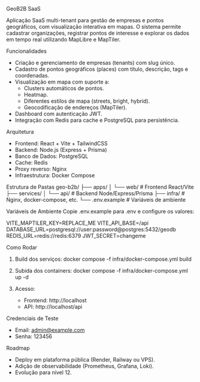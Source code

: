 GeoB2B SaaS

Aplicação SaaS multi-tenant para gestão de empresas e pontos geográficos, com visualização interativa em mapas. O sistema permite cadastrar organizações, registrar pontos de interesse e explorar os dados em tempo real utilizando MapLibre e MapTiler.

Funcionalidades
- Criação e gerenciamento de empresas (tenants) com slug único.
- Cadastro de pontos geográficos (places) com título, descrição, tags e coordenadas.
- Visualização em mapa com suporte a:
  - Clusters automáticos de pontos.
  - Heatmap.
  - Diferentes estilos de mapa (streets, bright, hybrid).
  - Geocodificação de endereços (MapTiler).
- Dashboard com autenticação JWT.
- Integração com Redis para cache e PostgreSQL para persistência.

Arquitetura
- Frontend: React + Vite + TailwindCSS
- Backend: Node.js (Express + Prisma)
- Banco de Dados: PostgreSQL
- Cache: Redis
- Proxy reverso: Nginx
- Infraestrutura: Docker Compose

Estrutura de Pastas
geo-b2b/
├── apps/
│   └── web/            # Frontend React/Vite
├── services/
│   └── api/            # Backend Node/Express/Prisma
├── infra/              # Nginx, docker-compose, etc.
└── .env.example        # Variáveis de ambiente

Variáveis de Ambiente
Copie .env.example para .env e configure os valores:

VITE_MAPTILER_KEY=REPLACE_ME
VITE_API_BASE=/api
DATABASE_URL=postgresql://user:password@postgres:5432/geodb
REDIS_URL=redis://redis:6379
JWT_SECRET=changeme

Como Rodar
1. Build dos serviços:
   docker compose -f infra/docker-compose.yml build

2. Subida dos containers:
   docker compose -f infra/docker-compose.yml up -d

3. Acesso:
   - Frontend: http://localhost
   - API: http://localhost/api

Credenciais de Teste
- Email: admin@example.com
- Senha: 123456

Roadmap
- Deploy em plataforma pública (Render, Railway ou VPS).
- Adição de observabilidade (Prometheus, Grafana, Loki).
- Evolução para nível 12.
